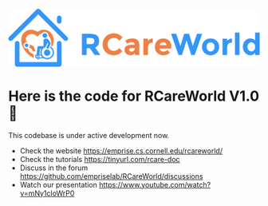 ![alt text](rcareworld.png)

# Here is the code for RCareWorld V1.0 🦾

This codebase is under active development now. 

- Check the website https://emprise.cs.cornell.edu/rcareworld/
- Check the tutorials https://tinyurl.com/rcare-doc
- Discuss in the forum https://github.com/empriselab/RCareWorld/discussions
- Watch our presentation https://www.youtube.com/watch?v=mNy1cloWrP0
